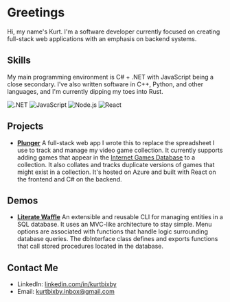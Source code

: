 # Greetings

Hi, my name's Kurt. I'm a software developer currently focused on creating full-stack web applications with an emphasis on backend systems.

## Skills

My main programming environment is C# + .NET with JavaScript being a close secondary. I've also written software in C++, Python, and other languages, and I'm currently dipping my toes into Rust.

![.NET](https://img.shields.io/badge/.NET-%23512BD4?style=for-the-badge&logo=dotnet)
![JavaScript](https://img.shields.io/badge/JavaScript-F7DF1E?style=for-the-badge&logo=javascript&logoColor=black)
![Node.js](https://img.shields.io/badge/Node.js-339933?style=for-the-badge&logo=node.js&logoColor=white)
![React](https://img.shields.io/badge/React-20232A?style=for-the-badge&logo=react&logoColor=61DAFB)

## Projects

- **[Plunger](https://github.com/kurtbixby/plunger)**
A full-stack web app I wrote this to replace the spreadsheet I use to track and manage my video game collection. It currently supports adding games that appear in the [Internet Games Database](https://www.igdb.com/) to a collection. It also collates and tracks duplicate versions of games that might exist in a collection. It's hosted on Azure and built with React on the frontend and C# on the backend.

## Demos

- **[Literate Waffle](https://github.com/kurtbixby/literate-waffle-mysql-frontend)**
An extensible and reusable CLI for managing entities in a SQL database. It uses an MVC-like architecture to stay simple. Menu options are associated with functions that handle logic surrounding database queries. The dbInterface class defines and exports functions that call stored procedures located in the database.

## Contact Me

- LinkedIn: [linkedin.com/in/kurtbixby](https://www.linkedin.com/in/kurtbixby/)
- Email: [kurtbixby.inbox@gmail.com](mailto:kurtbixby.inbox@gmail.com)
